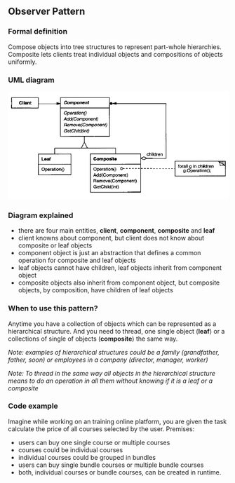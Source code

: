 ## Observer Pattern

### Formal definition
 
Compose objects into tree structures to represent part-whole hierarchies. Composite lets clients treat individual objects and compositions of objects uniformly.


### UML diagram

![Source book: Design Patters, Elements of Reusable Object-Oriented Software](https://github.com/osotorrio/designpatterns/blob/master/GangOfFour.Patterns/Structural/Composite/img/uml_diagram.png)


### Diagram explained
- there are four main entities, **client**, **component**, **composite** and **leaf**
- client knowns about component, but client does not know about composite or leaf objects
- component object is just an abstraction that defines a common operation for composite and leaf objects
- leaf objects cannot have children, leaf objects inherit from component object
- composite objects also inherit from component object, but composite objects, by composition, have children of leaf objects


### When to use this pattern?

Anytime you have a collection of objects which can be represented as a hierarchical structure. And you need to thread, one single object (**leaf**) or a collections of single of objects (**composite**) the same way. 

*Note: examples of hierarchical structures could be a family (grandfather, father, soon) or employees in a company (director, manager, worker)*

*Note: To thread in the same way all objects in the hierarchical structure means to do an operation in all them without knowing if it is a leaf or a composite*

### Code example

Imagine while working on an training online platform, you are given the task calculate the price of all courses selected by the user. Premises:

- users can buy one single course or multiple courses
- courses could be individual courses
- individual courses could be grouped in bundles
- users can buy single bundle courses or multiple bundle courses
- both, individual courses or bundle courses, can be created in runtime.
